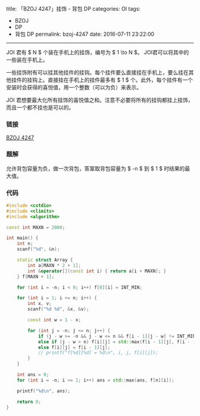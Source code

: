 title: 「BZOJ 4247」挂饰 - 背包 DP
categories: OI
tags: 
  - BZOJ
  - DP
  - 背包 DP
permalink: bzoj-4247
date: 2016-07-11 23:22:00
---

JOI 君有 $ N $ 个装在手机上的挂饰，编号为 $ 1 \to N $。 JOI君可以将其中的一些装在手机上。

一些挂饰附有可以挂其他挂件的挂钩。每个挂件要么直接挂在手机上，要么挂在其他挂件的挂钩上。直接挂在手机上的挂件最多有 $ 1 $ 个。此外，每个挂件有一个安装时会获得的喜悦值，用一个整数（可以为负）来表示。

JOI 君想要最大化所有挂饰的喜悦值之和。注意不必要将所有的挂钩都挂上挂饰，而且一个都不挂也是可以的。

<!-- more -->

### 链接
[BZOJ 4247](http://www.lydsy.com/JudgeOnline/problem.php?id=4247)

### 题解
允许背包容量为负，做一次背包，答案取背包容量为 $ -n $ 到 $ 1 $ 时结果的最大值。

### 代码
```c++
#include <cstdio>
#include <climits>
#include <algorithm>

const int MAXN = 2000;

int main() {
	int n;
	scanf("%d", &n);

	static struct Array {
		int a[MAXN * 2 + 1];
		int &operator[](const int i) { return a[i + MAXN]; }
	} f[MAXN + 1];

	for (int i = -n; i < 0; i++) f[0][i] = INT_MIN;

	for (int i = 1; i <= n; i++) {
		int x, v;
		scanf("%d %d", &x, &v);

		const int w = 1 - x;

		for (int j = -n; j <= n; j++) {
			if (j - w >= -n && j - w <= n && f[i - 1][j - w] != INT_MIN) f[i][j] = std::max(f[i - 1][j], f[i - 1][j - w] + v);
			else if (j - w > n) f[i][j] = std::max(f[i - 1][j], f[i - 1][n] + v);
			else f[i][j] = f[i - 1][j];
			// printf("f[%d][%d] = %d\n", i, j, f[i][j]);
		}
	}

	int ans = 0;
	for (int i = -n; i <= 1; i++) ans = std::max(ans, f[n][i]);

	printf("%d\n", ans);

	return 0;
}
```
